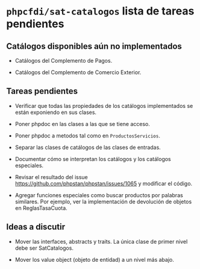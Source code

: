 # `phpcfdi/sat-catalogos` lista de tareas pendientes

## Catálogos disponibles aún no implementados

- Catálogos del Complemento de Pagos.

- Catálogos del Complemento de Comercio Exterior.

## Tareas pendientes

- Verificar que todas las propiedades de los catálogos implementados se están exponiendo en sus clases.

- Poner phpdoc en las clases a las que se tiene acceso.

- Poner phpdoc a metodos tal como en `ProductosServicios`.

- Separar las clases de catálogos de las clases de entradas.

- Documentar cómo se interpretan los catálogos y los catálogos especiales.

- Revisar el resultado del issue https://github.com/phpstan/phpstan/issues/1065 y modificar el código.

- Agregar funciones especiales como buscar productos por palabras similares.
  Por ejemplo, ver la implementación de devolución de objetos en ReglasTasaCuota.

## Ideas a discutir

- Mover las interfaces, abstracts y traits. La única clase de primer nivel debe ser SatCatalogos.

- Mover los value object (objeto de entidad) a un nivel más abajo.

